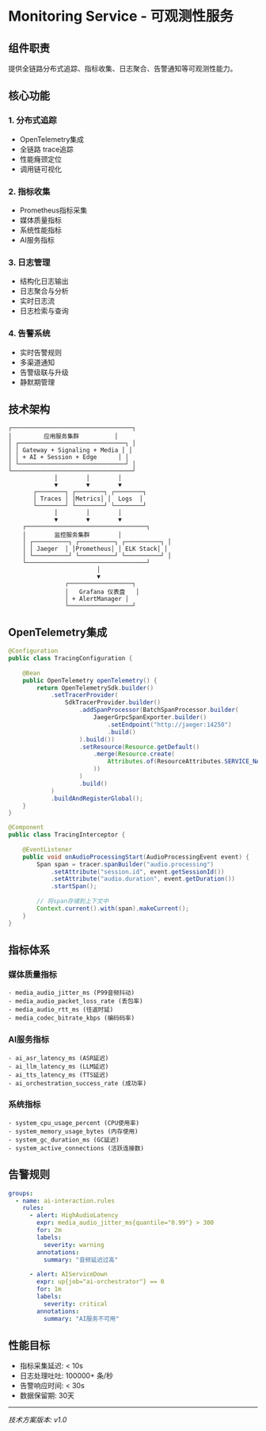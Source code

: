 # Monitoring Service - 可观测性服务

## 组件职责

提供全链路分布式追踪、指标收集、日志聚合、告警通知等可观测性能力。

## 核心功能

### 1. 分布式追踪
- OpenTelemetry集成
- 全链路 trace追踪
- 性能癃颈定位
- 调用链可视化

### 2. 指标收集
- Prometheus指标采集
- 媒体质量指标
- 系统性能指标
- AI服务指标

### 3. 日志管理
- 结构化日志输出
- 日志聚合与分析
- 实时日志流
- 日志检索与查询

### 4. 告警系统
- 实时告警规则
- 多渠道通知
- 告警级联与升级
- 静默期管理

## 技术架构

```
┌──────────────────────────────────┐
│         应用服务集群          │
│ ┌──────────────────────────────┐ │
│ │ Gateway + Signaling + Media │ │
│ │ + AI + Session + Edge      │ │
│ └──────────────────────────────┘ │
└──────────────────────────────────┘
             │        │        │
             ▼        ▼        ▼
       ┌────────┐ ┌────────┐ ┌────────┐
       │ Traces │ │Metrics│ │  Logs  │
       └────────┘ └────────┘ └────────┘
             │        │        │
             ▼        ▼        ▼
    ┌──────────────────────────────────┐
    │        监控服务集群        │
    │ ┌──────────┐ ┌──────────┐ ┌──────────┐ │
    │ │ Jaeger  │ │Prometheus│ │ ELK Stack│ │
    │ └──────────┘ └──────────┘ └──────────┘ │
    └──────────────────────────────────┘
                         │
                         ▼
                ┌──────────────────┐
                │   Grafana 仪表盘   │
                │ + AlertManager │
                └──────────────────┘
```

## OpenTelemetry集成

```java
@Configuration
public class TracingConfiguration {
    
    @Bean
    public OpenTelemetry openTelemetry() {
        return OpenTelemetrySdk.builder()
            .setTracerProvider(
                SdkTracerProvider.builder()
                    .addSpanProcessor(BatchSpanProcessor.builder(
                        JaegerGrpcSpanExporter.builder()
                            .setEndpoint("http://jaeger:14250")
                            .build()
                    ).build())
                    .setResource(Resource.getDefault()
                        .merge(Resource.create(
                            Attributes.of(ResourceAttributes.SERVICE_NAME, "ai-interaction")
                        ))
                    )
                    .build()
            )
            .buildAndRegisterGlobal();
    }
}

@Component
public class TracingInterceptor {
    
    @EventListener
    public void onAudioProcessingStart(AudioProcessingEvent event) {
        Span span = tracer.spanBuilder("audio.processing")
            .setAttribute("session.id", event.getSessionId())
            .setAttribute("audio.duration", event.getDuration())
            .startSpan();
            
        // 将span存储到上下文中
        Context.current().with(span).makeCurrent();
    }
}
```

## 指标体系

### 媒体质量指标
```
- media_audio_jitter_ms (P99音频抖动)
- media_audio_packet_loss_rate (丢包率)
- media_audio_rtt_ms (往返时延)
- media_codec_bitrate_kbps (编码码率)
```

### AI服务指标
```
- ai_asr_latency_ms (ASR延迟)
- ai_llm_latency_ms (LLM延迟)
- ai_tts_latency_ms (TTS延迟)
- ai_orchestration_success_rate (成功率)
```

### 系统指标
```
- system_cpu_usage_percent (CPU使用率)
- system_memory_usage_bytes (内存使用)
- system_gc_duration_ms (GC延迟)
- system_active_connections (活跃连接数)
```

## 告警规则

```yaml
groups:
  - name: ai-interaction.rules
    rules:
      - alert: HighAudioLatency
        expr: media_audio_jitter_ms{quantile="0.99"} > 300
        for: 2m
        labels:
          severity: warning
        annotations:
          summary: "音频延迟过高"
          
      - alert: AIServiceDown
        expr: up{job="ai-orchestrator"} == 0
        for: 1m
        labels:
          severity: critical
        annotations:
          summary: "AI服务不可用"
```

## 性能目标

- 指标采集延迟: < 10s
- 日志处理吐吐: 100000+ 条/秒
- 告警响应时间: < 30s
- 数据保留期: 30天

---

*技术方案版本: v1.0*